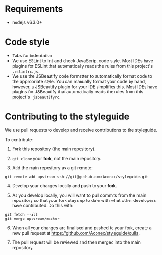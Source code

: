 # Requirements

- nodejs v6.3.0+

# Code style

- Tabs for indentation
- We use ESLint to lint and check JavaScript code style. Most IDEs have plugins for ESLint that automatically reads the rules from this project's `.eslintrc.js`.
- We use the JSBeautify code formatter to automatically format code to the appropriate style. You can manually format your code by hand, however, a JSBeautify plugin for your IDE simplifies this. Most IDEs have plugins for JSBeautify that automatically reads the rules from this project's `.jsbeautifyrc`.

# Contributing to the styleguide

We use pull requests to develop and receive contributions to the styleguide.

To contribute:

1. Fork this repository (the main repository).

2. `git clone` your **fork**, not the main repository.

3. Add the main repository as a git remote:

  ```
  git remote add upstream ssh://git@github.com:Aconex/styleguide.git
  ```

4. Develop your changes locally and push to your **fork**.

5. As you develop locally, you will want to pull commits from the main repository so that your fork stays up to date with what other developers have contributed. Do this with:

  ```
  git fetch --all
  git merge upstream/master
  ```

6. When all your changes are finalised and pushed to your fork, create a new pull request at <https://github.com/Aconex/styleguide/pulls>.

7. The pull request will be reviewed and then merged into the main repository.
